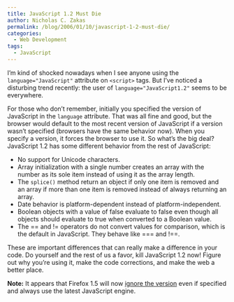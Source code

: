 ```yaml
---
title: JavaScript 1.2 Must Die
author: Nicholas C. Zakas
permalink: /blog/2006/01/10/javascript-1-2-must-die/
categories:
  - Web Development
tags:
  - JavaScript
---
```

I&#8217;m kind of shocked nowadays when I see anyone using the `language="JavaScript"` attribute on `<script>` tags. But I&#8217;ve noticed a disturbing trend recently: the user of `language="JavaScript1.2"` seems to be everywhere.

For those who don&#8217;t remember, initially you specified the version of JavaScript in the `language` attribute. That was all fine and good, but the browser would default to the most recent version of JavaScript if a version wasn&#8217;t specified (browsers have the same behavior now). When you specify a version, it forces the browser to use it. So what&#8217;s the big deal? JavaScript 1.2 has some different behavior from the rest of JavaScript:

  * No support for Unicode characters.
  * Array initialization with a single number creates an array with the number as its sole item instead of using it as the array length.
  * The `splice()` method return an object if only one item is removed and an array if more than one item is removed instead of always returning an array.
  * Date behavior is platform-dependent instead of platform-independent.
  * Boolean objects with a value of false evaluate to false even though all objects should evaluate to true when converted to a Boolean value.
  * The == and != operators do not convert values for comparison, which is the default in JavaScript. They behave like === and !==.

These are important differences that can really make a difference in your code. Do yourself and the rest of us a favor, kill JavaScript 1.2 now! Figure out why you&#8217;re using it, make the code corrections, and make the web a better place.

**Note:** It appears that Firefox 1.5 will now <a title="JS1.2 must die" rel="external" href="https://bugzilla.mozilla.org/show_bug.cgi?id=255895">ignore the version</a> even if specified and always use the latest JavaScript engine.
